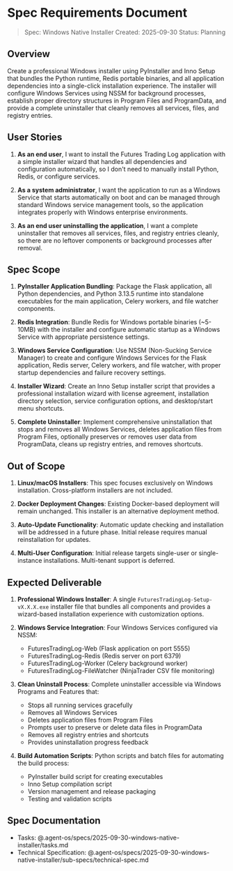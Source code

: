# Spec Requirements Document

> Spec: Windows Native Installer
> Created: 2025-09-30
> Status: Planning

## Overview

Create a professional Windows installer using PyInstaller and Inno Setup that bundles the Python runtime, Redis portable binaries, and all application dependencies into a single-click installation experience. The installer will configure Windows Services using NSSM for background processes, establish proper directory structures in Program Files and ProgramData, and provide a complete uninstaller that cleanly removes all services, files, and registry entries.

## User Stories

1. **As an end user**, I want to install the Futures Trading Log application with a simple installer wizard that handles all dependencies and configuration automatically, so I don't need to manually install Python, Redis, or configure services.

2. **As a system administrator**, I want the application to run as a Windows Service that starts automatically on boot and can be managed through standard Windows service management tools, so the application integrates properly with Windows enterprise environments.

3. **As an end user uninstalling the application**, I want a complete uninstaller that removes all services, files, and registry entries cleanly, so there are no leftover components or background processes after removal.

## Spec Scope

1. **PyInstaller Application Bundling**: Package the Flask application, all Python dependencies, and Python 3.13.5 runtime into standalone executables for the main application, Celery workers, and file watcher components.

2. **Redis Integration**: Bundle Redis for Windows portable binaries (~5-10MB) with the installer and configure automatic startup as a Windows Service with appropriate persistence settings.

3. **Windows Service Configuration**: Use NSSM (Non-Sucking Service Manager) to create and configure Windows Services for the Flask application, Redis server, Celery workers, and file watcher, with proper startup dependencies and failure recovery settings.

4. **Installer Wizard**: Create an Inno Setup installer script that provides a professional installation wizard with license agreement, installation directory selection, service configuration options, and desktop/start menu shortcuts.

5. **Complete Uninstaller**: Implement comprehensive uninstallation that stops and removes all Windows Services, deletes application files from Program Files, optionally preserves or removes user data from ProgramData, cleans up registry entries, and removes shortcuts.

## Out of Scope

1. **Linux/macOS Installers**: This spec focuses exclusively on Windows installation. Cross-platform installers are not included.

2. **Docker Deployment Changes**: Existing Docker-based deployment will remain unchanged. This installer is an alternative deployment method.

3. **Auto-Update Functionality**: Automatic update checking and installation will be addressed in a future phase. Initial release requires manual reinstallation for updates.

4. **Multi-User Configuration**: Initial release targets single-user or single-instance installations. Multi-tenant support is deferred.

## Expected Deliverable

1. **Professional Windows Installer**: A single `FuturesTradingLog-Setup-vX.X.X.exe` installer file that bundles all components and provides a wizard-based installation experience with customization options.

2. **Windows Service Integration**: Four Windows Services configured via NSSM:
   - FuturesTradingLog-Web (Flask application on port 5555)
   - FuturesTradingLog-Redis (Redis server on port 6379)
   - FuturesTradingLog-Worker (Celery background worker)
   - FuturesTradingLog-FileWatcher (NinjaTrader CSV file monitoring)

3. **Clean Uninstall Process**: Complete uninstaller accessible via Windows Programs and Features that:
   - Stops all running services gracefully
   - Removes all Windows Services
   - Deletes application files from Program Files
   - Prompts user to preserve or delete data files in ProgramData
   - Removes all registry entries and shortcuts
   - Provides uninstallation progress feedback

4. **Build Automation Scripts**: Python scripts and batch files for automating the build process:
   - PyInstaller build script for creating executables
   - Inno Setup compilation script
   - Version management and release packaging
   - Testing and validation scripts

## Spec Documentation

- Tasks: @.agent-os/specs/2025-09-30-windows-native-installer/tasks.md
- Technical Specification: @.agent-os/specs/2025-09-30-windows-native-installer/sub-specs/technical-spec.md
